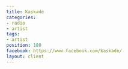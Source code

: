 ```yaml
---
title: Kaskade
categories:
- radio
- artist
tags:
- artist
position: 180
facebook: https://www.facebook.com/kaskade/
layout: client
---
```



